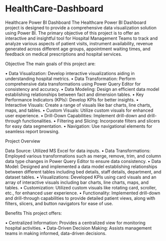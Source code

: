 # HealthCare-Dashboard

Healthcare Power BI Dashboard The Healthcare Power BI Dashboard project is designed to provide a comprehensive data visualization solution using Power BI. The primary objective of this 
project is to offer an interactive and insightful tool for Hospital Management Teams to track and analyze various aspects of patient visits, instrument availability, revenue generated 
across different age groups, appointment waiting times, and feedback on medical prescriptions and hospital services.

Objective The main goals of this project are:

• Data Visualization: Develop interactive visualizations aiding in understanding hospital metrics. • Data Transformation: Perform comprehensive data transformations using Power Query Editor for consistency and accuracy. • Data Modeling: Design an efficient data model establishing relationships between fact and dimension tables. • Key Performance Indicators (KPIs): Develop KPIs for better insights. • Interactive Visuals: Create a range of visuals like bar charts, line charts, maps, and tables. • Custom Visuals: Utilize custom visuals for enhanced user experience. • Drill-Down Capabilities: Implement drill-down and drill-through functionalities. • Filtering and Slicing: Incorporate filters and slicers for easy data segmentation. • Navigation: Use navigational elements for seamless report browsing.

Project Overview

Data Source: Utilized MS Excel for data inputs. • Data Transformations: Employed various transformations such as merge, remove, trim, and column data type changes in Power Query Editor to ensure data consistency. • Data Model: Designed and implemented a data model establishing relationships between different tables including bed details, staff details, department, and dataset tables. • Visualizations: Developed KPIs using card visuals and an array of interactive visuals including bar charts, line charts, maps, and tables. • Customization: Utilized custom visuals like rotating card, scroller, etc., for enhanced user experience. • Functionality: Implemented drill-down and drill-through capabilities to provide detailed patient views, along with filters, slicers, and button navigators for ease of use.

Benefits This project offers:

• Centralized Information: Provides a centralized view for monitoring hospital activities. • Data-Driven Decision Making: Assists management teams in making informed, data-driven decisions.
